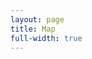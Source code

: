 ```yaml
---
layout: page
title: Map
full-width: true
---
```



<div style=text-align: center>
<object type=image/svg+xml data=/svgs/Proofs.txt.svg> </object>
</div>
